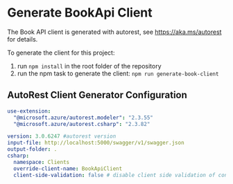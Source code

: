 # Generate BookApi Client 

The Book API client is generated with autorest, see https://aka.ms/autorest for details.

To generate the client for this project:
1. run ```npm install``` in the root folder of the repository
2. run the npm task to generate the client: ```npm run generate-book-client```

## AutoRest Client Generator Configuration
``` yaml
use-extension:
  "@microsoft.azure/autorest.modeler": "2.3.55"
  "@microsoft.azure/autorest.csharp": "2.3.82"

version: 3.0.6247 #autorest version
input-file: http://localhost:5000/swagger/v1/swagger.json
output-folder: .
csharp: 
  namespace: Clients 
  override-client-name: BookApiClient
  client-side-validation: false # disable client side validation of constraints
```
